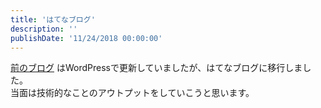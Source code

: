 ```yaml
---
title: 'はてなブログ'
description: ''
publishDate: '11/24/2018 00:00:00'
---
```


<p><a href="https://blog.yuheijotaki.com/">前のブログ</a> はWordPressで更新していましたが、はてなブログに移行しました。<br/>
当面は技術的なことのアウトプットをしていこうと思います。</p>
